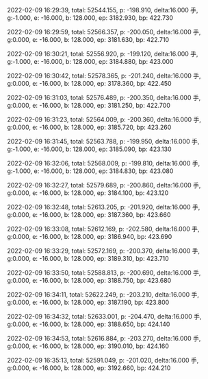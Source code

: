 2022-02-09 16:29:39, total: 52544.155, p: -198.910, delta:16.000 手, g:-1.000, e: -16.000, b: 128.000, ep: 3182.930, bp: 422.730

2022-02-09 16:29:59, total: 52566.357, p: -200.050, delta:16.000 手, g:0.000, e: -16.000, b: 128.000, ep: 3181.630, bp: 422.710

2022-02-09 16:30:21, total: 52556.920, p: -199.120, delta:16.000 手, g:-1.000, e: -16.000, b: 128.000, ep: 3184.880, bp: 423.000

2022-02-09 16:30:42, total: 52578.365, p: -201.240, delta:16.000 手, g:0.000, e: -16.000, b: 128.000, ep: 3178.360, bp: 422.450

2022-02-09 16:31:03, total: 52576.489, p: -200.350, delta:16.000 手, g:0.000, e: -16.000, b: 128.000, ep: 3181.250, bp: 422.700

2022-02-09 16:31:23, total: 52564.009, p: -200.360, delta:16.000 手, g:0.000, e: -16.000, b: 128.000, ep: 3185.720, bp: 423.260

2022-02-09 16:31:45, total: 52563.788, p: -199.950, delta:16.000 手, g:-1.000, e: -16.000, b: 128.000, ep: 3185.090, bp: 423.130

2022-02-09 16:32:06, total: 52568.009, p: -199.810, delta:16.000 手, g:-1.000, e: -16.000, b: 128.000, ep: 3184.830, bp: 423.080

2022-02-09 16:32:27, total: 52579.689, p: -200.860, delta:16.000 手, g:0.000, e: -16.000, b: 128.000, ep: 3184.100, bp: 423.120

2022-02-09 16:32:48, total: 52613.205, p: -201.920, delta:16.000 手, g:0.000, e: -16.000, b: 128.000, ep: 3187.360, bp: 423.660

2022-02-09 16:33:08, total: 52612.169, p: -202.580, delta:16.000 手, g:0.000, e: -16.000, b: 128.000, ep: 3186.940, bp: 423.690

2022-02-09 16:33:29, total: 52572.169, p: -200.370, delta:16.000 手, g:0.000, e: -16.000, b: 128.000, ep: 3189.310, bp: 423.710

2022-02-09 16:33:50, total: 52588.813, p: -200.690, delta:16.000 手, g:0.000, e: -16.000, b: 128.000, ep: 3188.750, bp: 423.680

2022-02-09 16:34:11, total: 52622.249, p: -203.210, delta:16.000 手, g:0.000, e: -16.000, b: 128.000, ep: 3187.190, bp: 423.800

2022-02-09 16:34:32, total: 52633.001, p: -204.470, delta:16.000 手, g:0.000, e: -16.000, b: 128.000, ep: 3188.650, bp: 424.140

2022-02-09 16:34:53, total: 52616.884, p: -203.270, delta:16.000 手, g:0.000, e: -16.000, b: 128.000, ep: 3190.010, bp: 424.160

2022-02-09 16:35:13, total: 52591.049, p: -201.020, delta:16.000 手, g:0.000, e: -16.000, b: 128.000, ep: 3192.660, bp: 424.210